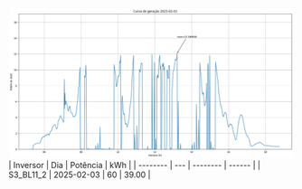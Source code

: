![My Image](03_02_2025-S3_BL11_2.png)
| Inversor | Dia | Potência | kWh    |
| -------- | --- | -------- | ------ |
| S3_BL11_2       | 2025-02-03  | 60       | 39.00 |